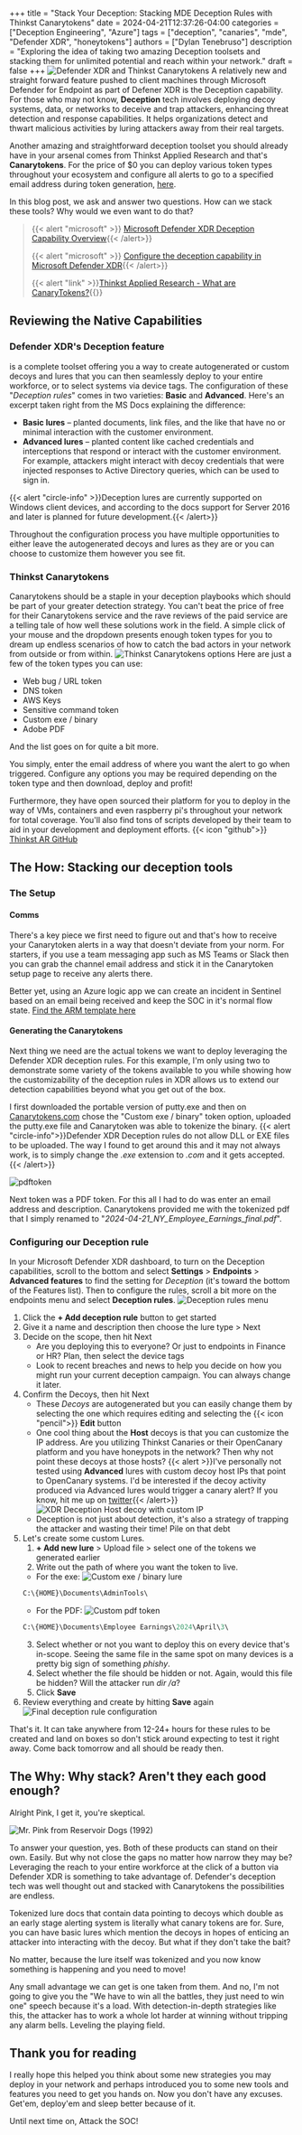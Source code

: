 +++
title = "Stack Your Deception: Stacking MDE Deception Rules with Thinkst Canarytokens"
date = 2024-04-21T12:37:26-04:00
categories = ["Deception Engineering", "Azure"]
tags = ["deception", "canaries", "mde", "Defender XDR", "honeytokens"]
authors = ["Dylan Tenebruso"]
description = "Exploring the idea of taking two amazing Deception toolsets and stacking them for unlimited potential and reach within your network."
draft = false
+++
![Defender XDR and Thinkst Canarytokens](feature.png)
A relatively new and straight forward feature pushed to client machines through Microsoft Defender for Endpoint as part of Defener XDR is the Deception capability. For those who may not know, **Deception** tech involves deploying decoy systems, data, or networks to deceive and trap attackers, enhancing threat detection and response capabilities. It helps organizations detect and thwart malicious activities by luring attackers away from their real targets.

Another amazing and straightforward deception toolset you should already have in your arsenal comes from Thinkst Applied Research and that's **Canarytokens**. For the price of $0 you can deploy various token types throughout your ecosystem and configure all alerts to go to a specified email address during token generation, [here](https://canarytokens.org/generate).

In this blog post, we ask and answer two questions. How can we stack these tools? Why would we even want to do that?
>{{< alert "microsoft" >}} [Microsoft Defender XDR Deception Capability Overview](https://learn.microsoft.com/en-us/microsoft-365/security/defender/deception-overview?view=o365-worldwide){{< /alert>}}
>
>{{< alert "microsoft" >}} [Configure the deception capability in Microsoft Defender XDR](https://learn.microsoft.com/en-us/microsoft-365/security/defender/configure-deception?view=o365-worldwide){{< /alert>}}
>
>{{< alert "link" >}}[Thinkst Applied Research - What are CanaryTokens?](https://docs.canarytokens.org/guide/#what-are-canarytokens){{</alert>}}
## Reviewing the Native Capabilities
### Defender XDR's Deception feature 
is a complete toolset offering you a way to create autogenerated or custom decoys and lures that you can then seamlessly deploy to your entire workforce, or to select systems via device tags. The configuration of these "*Deception rules*" comes in two varieties: **Basic** and **Advanced**. Here's an excerpt taken right from the MS Docs explaining the difference:
  * **Basic lures** – planted documents, link files, and the like that have no or minimal interaction with the customer environment.
  * **Advanced lures** – planted content like cached credentials and interceptions that respond or interact with the customer environment. For example, attackers might interact with decoy credentials that were injected responses to Active Directory queries, which can be used to sign in.
  
{{< alert "circle-info" >}}Deception lures are currently supported on Windows client devices, and according to the docs support for Server 2016 and later is planned for future development.{{< /alert>}}

Throughout the configuration process you have multiple opportunities to either leave the autogenerated decoys and lures as they are or you can choose to customize them however you see fit.

### Thinkst Canarytokens
Canarytokens should be a staple in your deception playbooks which should be part of your greater detection strategy. You can't beat the price of free for their Canarytokens service and the rave reviews of the paid service are a telling tale of how well these solutions work in the field. A simple click of your mouse and the dropdown presents enough token types for you to dream up endless scenarios of how to catch the bad actors in your network from outside or from within.
![Thinkst Canarytokens options](canarytokens.png)
Here are just a few of the token types you can use:
* Web bug / URL token
* DNS token
* AWS Keys
* Sensitive command token
* Custom exe / binary
* Adobe PDF

And the list goes on for quite a bit more.

You simply, enter the email address of where you want the alert to go when triggered. Configure any options you may be required depending on the token type and then download, deploy and profit!

Furthermore, they have open sourced their platform for you to deploy in the way of VMs, containers and even raspberry pi's throughout your network for total coverage. You'll also find tons of scripts developed by their team to aid in your development and deployment efforts. {{< icon "github">}} [Thinkst AR GitHub](https://github.com/thinkst)

## The How: Stacking our deception tools
### The Setup
#### Comms
There's a key piece we first need to figure out and that's how to receive your Canarytoken alerts in a way that doesn't deviate from your norm. For starters, if you use a team messaging app such as MS Teams or Slack then you can grab the channel email address and stick it in the Canarytoken setup page to receive any alerts there.

Better yet, using an Azure logic app we can create an incident in Sentinel based on an email being received and keep the SOC in it's normal flow state. [Find the ARM template here](https://github.com/Azure/Azure-Sentinel/tree/master/Playbooks/Create%20Incidents%20with%20Email)

#### Generating the Canarytokens
Next thing we need are the actual tokens we want to deploy leveraging the Defender XDR deception rules. For this example, I'm only using two to demonstrate some variety of the tokens available to you while showing how the customizability of the deception rules in XDR allows us to extend our detection capabilities beyond what you get out of the box.

I first downloaded the portable version of putty.exe and then on [Canarytokens.com](https://canarytokens.com) chose the "Custom exe / binary" token option, uploaded the putty.exe file and Canarytoken was able to tokenize the binary.
{{< alert "circle-info">}}Defender XDR Deception rules do not allow DLL or EXE files to be uploaded. The way I found to get around this and it may not always work, is to simply change the *.exe* extension to *.com* and it gets accepted.{{< /alert>}}

![pdftoken](pdftoken.png)

Next token was a PDF token. For this all I had to do was enter an email address and description. Canarytokens provided me with the tokenized pdf that I simply renamed to "*2024-04-21_NY_Employee_Earnings_final.pdf*". 

### Configuring our Deception rule
In your Microsoft Defender XDR dashboard, to turn on the Deception capabilities, scroll to the bottom and select **Settings** > **Endpoints** > **Advanced features** to find the setting for *Deception* (it's toward the bottom of the Features list). Then to configure the rules, scroll a bit more on the endpoints menu and select **Deception rules**.
![Deception rules menu](fig4-deception.png "taken from https://learn.microsoft.com/en-us/microsoft-365/security/defender/configure-deception?view=o365-worldwide")

1. Click the **+ Add deception rule** button to get started
2. Give it a name and description then choose the lure type > Next
3. Decide on the scope, then hit Next
   * Are you deploying this to everyone? Or just to endpoints in Finance or HR? Plan, then select the device tags
   * Look to recent breaches and news to help you decide on how you might run your current deception campaign. You can always change it later.
4. Confirm the Decoys, then hit Next
   * These *Decoys* are autogenerated but you can easily change them by selecting the one which requires editing and selecting the {{< icon "pencil">}} **Edit** button
   * One cool thing about the **Host** decoys is that you can customize the IP address. Are you utilizing Thinkst Canaries or their OpenCanary platform and you have honeypots in the network? Then why not point these decoys at those hosts?
    {{< alert >}}I've personally not tested using **Advanced** lures with custom decoy host IPs that point to OpenCanary systems. I'd be interested if the decoy activity produced via Advanced lures would trigger a canary alert? If you know, hit me up on [twitter](https://twitter.com/DylanInfosec){{< /alert>}}
   ![XDR Deception Host decoy with custom IP](hostdecoy_customIP.png)
   * Deception is not just about detection, it's also a strategy of trapping the attacker and wasting their time! Pile on that debt
5. Let's create some custom Lures. 
    1) **+ Add new lure** > Upload file > select one of the tokens we generated earlier
    2) Write out the path of where you want the token to live. 
      * For the exe: 
      ![Custom exe / binary lure](custBinaryLure.png)
      ```SQL 
      C:\{HOME}\Documents\AdminTools\
      ```
      * For the PDF:
      ![Custom pdf token](pdflure.png)
      ```SQL
      C:\{HOME}\Documents\Employee Earnings\2024\April\3\
      ```
    3) Select whether or not you want to deploy this on every device that's in-scope. Seeing the same file in the same spot on many devices is a pretty big sign of something *phishy*.
    4) Select whether the file should be hidden or not. Again, would this file be hidden? Will the attacker run *dir /a*?
    5) Click **Save**
6. Review everything and create by hitting **Save** again
![Final deception rule configuration](finalconfig.png)

That's it. It can take anywhere from 12-24+ hours for these rules to be created and land on boxes so don't stick around expecting to test it right away. Come back tomorrow and all should be ready then.

## The Why: Why stack? Aren't they each good enough?
Alright Pink, I get it, you're skeptical.

![Mr. Pink from Reservoir Dogs (1992)](mrpink.gif)

To answer your question, yes. Both of these products can stand on their own. Easily. But why not close the gaps no matter how narrow they may be? Leveraging the reach to your entire workforce at the click of a button via Defender XDR is something to take advantage of. Defender's deception tech was well thought out and stacked with Canarytokens the possibilities are endless. 

Tokenized lure docs that contain data pointing to decoys which double as an early stage alerting system is literally what canary tokens are for. Sure, you can have basic lures which mention the decoys in hopes of enticing an attacker into interacting with the decoy. But what if they don't take the bait?

No matter, because the lure itself was tokenized and you now know something is happening and you need to move!

Any small advantage we can get is one taken from them. And no, I'm not going to give you the "We have to win all the battles, they just need to win one" speech because it's a load. With detection-in-depth strategies like this, the attacker has to work a whole lot harder at winning without tripping any alarm bells. Leveling the playing field.

## Thank you for reading
I really hope this helped you think about some new strategies you may deploy in your network and perhaps introduced you to some new tools and features you need to get you hands on. Now you don't have any excuses. Get'em, deploy'em and sleep better because of it.

Until next time on, Attack the SOC!